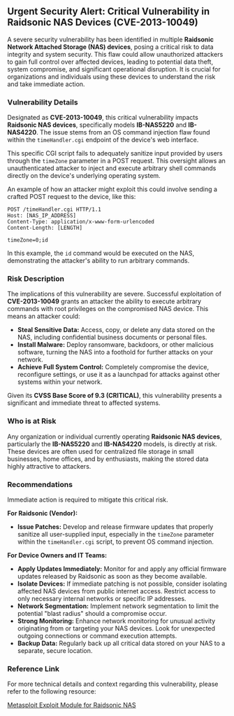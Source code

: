 ## Urgent Security Alert: Critical Vulnerability in Raidsonic NAS Devices (CVE-2013-10049)

A severe security vulnerability has been identified in multiple **Raidsonic Network Attached Storage (NAS) devices**, posing a critical risk to data integrity and system security. This flaw could allow unauthorized attackers to gain full control over affected devices, leading to potential data theft, system compromise, and significant operational disruption. It is crucial for organizations and individuals using these devices to understand the risk and take immediate action.

### Vulnerability Details

Designated as **CVE-2013-10049**, this critical vulnerability impacts **Raidsonic NAS devices**, specifically models **IB-NAS5220** and **IB-NAS4220**. The issue stems from an OS command injection flaw found within the `timeHandler.cgi` endpoint of the device's web interface.

This specific CGI script fails to adequately sanitize input provided by users through the `timeZone` parameter in a POST request. This oversight allows an unauthenticated attacker to inject and execute arbitrary shell commands directly on the device's underlying operating system.

An example of how an attacker might exploit this could involve sending a crafted POST request to the device, like this:

```
POST /timeHandler.cgi HTTP/1.1
Host: [NAS_IP_ADDRESS]
Content-Type: application/x-www-form-urlencoded
Content-Length: [LENGTH]

timeZone=0;id
```

In this example, the `id` command would be executed on the NAS, demonstrating the attacker's ability to run arbitrary commands.

### Risk Description

The implications of this vulnerability are severe. Successful exploitation of **CVE-2013-10049** grants an attacker the ability to execute arbitrary commands with root privileges on the compromised NAS device. This means an attacker could:

*   **Steal Sensitive Data:** Access, copy, or delete any data stored on the NAS, including confidential business documents or personal files.
*   **Install Malware:** Deploy ransomware, backdoors, or other malicious software, turning the NAS into a foothold for further attacks on your network.
*   **Achieve Full System Control:** Completely compromise the device, reconfigure settings, or use it as a launchpad for attacks against other systems within your network.

Given its **CVSS Base Score of 9.3 (CRITICAL)**, this vulnerability presents a significant and immediate threat to affected systems.

### Who is at Risk

Any organization or individual currently operating **Raidsonic NAS devices**, particularly the **IB-NAS5220** and **IB-NAS4220** models, is directly at risk. These devices are often used for centralized file storage in small businesses, home offices, and by enthusiasts, making the stored data highly attractive to attackers.

### Recommendations

Immediate action is required to mitigate this critical risk.

**For Raidsonic (Vendor):**
*   **Issue Patches:** Develop and release firmware updates that properly sanitize all user-supplied input, especially in the `timeZone` parameter within the `timeHandler.cgi` script, to prevent OS command injection.

**For Device Owners and IT Teams:**
*   **Apply Updates Immediately:** Monitor for and apply any official firmware updates released by Raidsonic as soon as they become available.
*   **Isolate Devices:** If immediate patching is not possible, consider isolating affected NAS devices from public internet access. Restrict access to only necessary internal networks or specific IP addresses.
*   **Network Segmentation:** Implement network segmentation to limit the potential "blast radius" should a compromise occur.
*   **Strong Monitoring:** Enhance network monitoring for unusual activity originating from or targeting your NAS devices. Look for unexpected outgoing connections or command execution attempts.
*   **Backup Data:** Regularly back up all critical data stored on your NAS to a separate, secure location.

### Reference Link

For more technical details and context regarding this vulnerability, please refer to the following resource:

[Metasploit Exploit Module for Raidsonic NAS](https://raw.githubusercontent.com/rapid7/metasploit-framework/master/modules/exploits/linux/http/raidsonic_nas_ib5220_exec_noauth.rb)